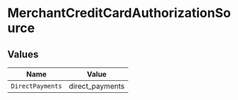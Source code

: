 # MerchantCreditCardAuthorizationSource


## Values

| Name             | Value            |
| ---------------- | ---------------- |
| `DirectPayments` | direct_payments  |